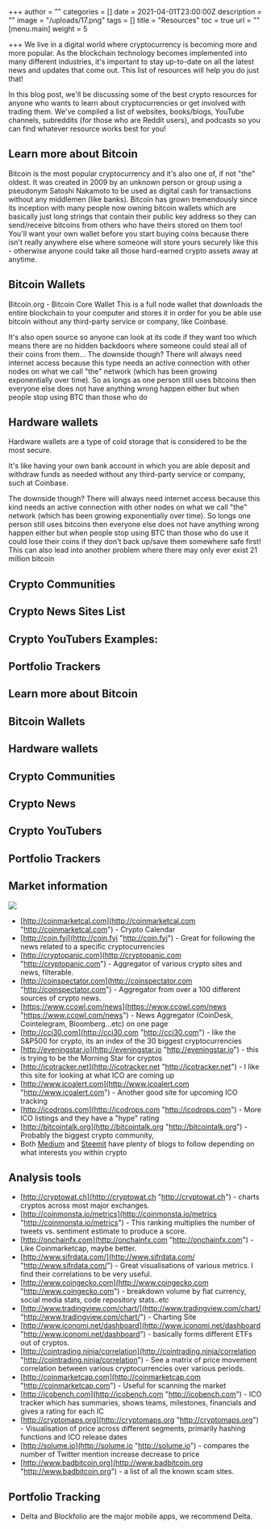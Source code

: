 +++
author = ""
categories = []
date = 2021-04-01T23:00:00Z
description = ""
image = "/uploads/17.png"
tags = []
title = "Resources"
toc = true
url = ""
[menu.main]
weight = 5

+++
We live in a digital world where cryptocurrency is becoming more and more popular. As the blockchain technology becomes implemented into many different industries, it's important to stay up-to-date on all the latest news and updates that come out. This list of resources will help you do just that!

In this blog post, we'll be discussing some of the best crypto resources for anyone who wants to learn about cryptocurrencies or get involved with trading them. We've compiled a list of websites, books/blogs, YouTube channels, subreddits (for those who are Reddit users), and podcasts so you can find whatever resource works best for you!

## Learn more about Bitcoin

Bitcoin is the most popular cryptocurrency and it's also one of, if not "the" oldest. It was created in 2009 by an unknown person or group using a pseudonym Satoshi Nakamoto to be used as digital cash for transactions without any middlemen (like banks). Bitcoin has grown tremendously since its inception with many people now owning bitcoin wallets which are basically just long strings that contain their public key address so they can send/receive bitcoins from others who have theirs stored on them too! You'll want your own wallet before you start buying coins because there isn't really anywhere else where someone will store yours securely like this - otherwise anyone could take all those hard-earned crypto assets away at anytime.

## Bitcoin Wallets

Bitcoin.org - Bitcoin Core Wallet This is a full node wallet that downloads the entire blockchain to your computer and stores it in order for you be able use bitcoin without any third-party service or company, like Coinbase.

It's also open source so anyone can look at its code if they want too which means there are no hidden backdoors where someone could steal all of their coins from them... The downside though? There will always need internet access because this type needs an active connection with other nodes on what we call "the" network (which has been growing exponentially over time). So as longs as one person still uses bitcoins then everyone else does not have anything wrong happen either but when people stop using BTC than those who do

## Hardware wallets

Hardware wallets are a type of cold storage that is considered to be the most secure.

It's like having your own bank account in which you are able deposit and withdraw funds as needed without any third-party service or company, such at Coinbase.

The downside though? There will always need internet access because this kind needs an active connection with other nodes on what we call "the" network (which has been growing exponentially over time). So longs one person still uses bitcoins then everyone else does not have anything wrong happen either but when people stop using BTC than those who do use it could lose their coins if they don't back up/save them somewhere safe first! This can also lead into another problem where there may only ever exist 21 million bitcoin

## Crypto Communities

## Crypto News Sites List

## Crypto YouTubers Examples:

## Portfolio Trackers

## Learn more about Bitcoin

## Bitcoin Wallets

## Hardware wallets

## Crypto Communities

## Crypto News

## Crypto YouTubers

## Portfolio Trackers

## **Market information**

![](/uploads/18.png)

* [http://coinmarketcal.com](http://coinmarketcal.com "http://coinmarketcal.com") - Crypto Calendar
* [http://coin.fyi](http://coin.fyi "http://coin.fyi") - Great for following the news related to a specific cryptocurrencies
* [http://cryptopanic.com](http://cryptopanic.com "http://cryptopanic.com") -  Aggregator of various crypto sites and news, filterable.
* [http://coinspectator.com](http://coinspectator.com "http://coinspectator.com") -  Aggregator from over a 100 different sources of crypto news.
* [https://www.ccowl.com/news](https://www.ccowl.com/news "https://www.ccowl.com/news") - News Aggregator (CoinDesk, Cointelegram, Bloomberg...etc) on one page
* [http://cci30.com](http://cci30.com "http://cci30.com") - like the S&P500 for crypto, its an index of the 30 biggest cryptocurrencies
* [http://eveningstar.io](http://eveningstar.io "http://eveningstar.io") - this is trying to be the Morning Star for cryptos
* [http://icotracker.net](http://icotracker.net "http://icotracker.net") - I like this site for looking at what ICO are coming up
* [http://www.icoalert.com](http://www.icoalert.com "http://www.icoalert.com") - Another good site for upcoming ICO tracking
* [http://icodrops.com](http://icodrops.com "http://icodrops.com") - More ICO listings and they have a "hype" rating
* [http://bitcointalk.org](http://bitcointalk.org "http://bitcointalk.org") - Probably the biggest crypto community,
* Both [Medium](http://medium.com/topic/cryptocurrency) and [Steemit](http://steemit.com/trending/cryptocurrency) have plenty of blogs to follow depending on what interests you within crypto

## **Analysis tools**

* [http://cryptowat.ch](http://cryptowat.ch "http://cryptowat.ch") - charts cryptos across most major exchanges.
* [http://coinmonsta.io/metrics](http://coinmonsta.io/metrics "http://coinmonsta.io/metrics") - This ranking multiplies the number of tweets vs. sentiment estimate to produce a score.
* [http://onchainfx.com](http://onchainfx.com "http://onchainfx.com") - Like Coinmarketcap, maybe better.
* [http://www.sifrdata.com/](http://www.sifrdata.com/ "http://www.sifrdata.com/") - Great visualisations of various metrics. I find their correlations to be very useful.
* [http://www.coingecko.com](http://www.coingecko.com "http://www.coingecko.com") - breakdown volume by fiat currency, social media stats, code repository stats..etc
* [http://www.tradingview.com/chart/](http://www.tradingview.com/chart/ "http://www.tradingview.com/chart/") - Charting Site
* [http://www.iconomi.net/dashboard](http://www.iconomi.net/dashboard "http://www.iconomi.net/dashboard") - basically forms different ETFs out of cryptos. 
* [http://cointrading.ninja/correlation](http://cointrading.ninja/correlation "http://cointrading.ninja/correlation") - See a matrix of price movement correlation between various cryptocurrencies over various periods.
* [http://coinmarketcap.com](http://coinmarketcap.com "http://coinmarketcap.com") - Useful for scanning the market
* [http://icobench.com](http://icobench.com "http://icobench.com") - ICO tracker which has summaries, shows teams, milestones, financials and gives a rating for each IC
* [http://cryptomaps.org](http://cryptomaps.org "http://cryptomaps.org") - Visualisation of price across different segments, primarily hashing functions and ICO release dates
* [http://solume.io](http://solume.io "http://solume.io") - compares the number of Twitter mention increase decrease to price
* [http://www.badbitcoin.org](http://www.badbitcoin.org "http://www.badbitcoin.org") - a list of all the known scam sites. 

## **Portfolio Tracking**

* Delta and Blockfolio are the major mobile apps, we  recommend Delta.